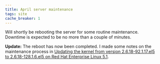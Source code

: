```yaml
---
title: April server maintenance
tags: site
cache_breaker: 1
---
```


Will shortly be rebooting the server for some routine maintenance. Downtime is expected to be no more than a couple of minutes.

**Update:** The reboot has now been completed. I made some notes on the maintenance process in [Updating the kernel from version 2.6.18-92.1.17.el5 to 2.6.18-128.1.6.el5 on Red Hat Enterprise Linux 5.1](/wiki/Updating_the_kernel_from_version_2.6.18-92.1.17.el5_to_2.6.18-128.1.6.el5_on_Red_Hat_Enterprise_Linux_5.1).
